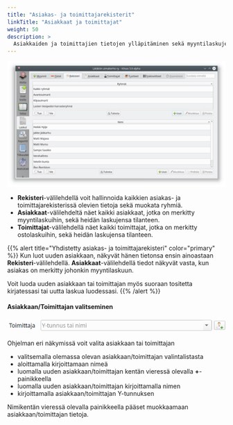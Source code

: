 ```yaml
---
title: "Asiakas- ja toimittajarekisterit"
linkTitle: "Asiakkaat ja toimittajat"
weight: 50
description: >
  Asiakkaiden ja toimittajien tietojen ylläpitäminen sekä myyntilaskujen tarkasteleminen asiakkaiden ja ostolaskujen tarkasteleminen toimittajien mukaisesti
---
```


![Rekisterin näkymä](/img/fi/laskutus/rekisteri/rekisteri.png)

- **Rekisteri**-välilehdellä voit hallinnoida kaikkien asiakas- ja toimittajarekisterissä olevien tietoja sekä muokata ryhmiä.
- **Asiakkaat**-välilehdeltä näet kaikki asiakkaat, jotka on merkitty myyntilaskuihin, sekä heidän laskujensa tilanteen.
- **Toimittajat**-välilehdellä näet kaikki toimittajat, jotka on merkitty ostolaskuihin, sekä heidän laskujensa tilanteen.

{{% alert title="Yhdistetty asiakas- ja toimittajarekisteri" color="primary" %}}
Kun luot uuden asiakkaan, näkyvät hänen tietonsa ensin ainoastaan **Rekisteri**-välilehdellä. **Asiakkaat**-välilehdellä tiedot näkyvät vasta, kun asiakas on merkitty johonkin myyntilaskuun.

Voit luoda uuden asiakkaan tai toimittajan myös suoraan tositetta kirjatessasi tai uutta laskua luodessasi.
{{% /alert %}}

#### Asiakkaan/Toimittajan valitseminen

![Toimittajan valitseminen](/img/fi/laskutus/rekisteri/toimittajarivi.png)

Ohjelman eri näkymissä voit valita asiakkaan tai toimittajan

- valitsemalla olemassa olevan asiakkaan/toimittajan valintalistasta
- aloittamalla kirjoittamaan nimeä
- luomalla uuden asiakkaan/toimittajan kentän vieressä olevalla **+**-painikkeella
- luomalla uuden asiakkaan/toimittajan kirjoittamalla nimen
- kirjoittamalla asiakkaan/toimittajan Y-tunnuksen

Nimikentän vieressä olevalla painikkeella pääset muokkaamaan asiakkaan/toimittajan tietoja.
